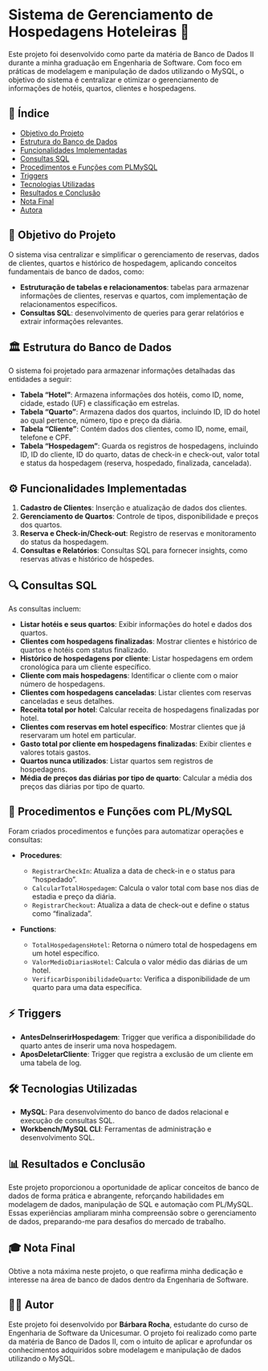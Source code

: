 # Sistema de Gerenciamento de Hospedagens Hoteleiras 🏨

Este projeto foi desenvolvido como parte da matéria de Banco de Dados II durante a minha graduação em Engenharia de Software. Com foco em práticas de modelagem e manipulação de dados utilizando o MySQL, o objetivo do sistema é centralizar e otimizar o gerenciamento de informações de hotéis, quartos, clientes e hospedagens.

## 📑 Índice

- [Objetivo do Projeto](#objetivo-do-projeto)
- [Estrutura do Banco de Dados](#estrutura-do-banco-de-dados)
- [Funcionalidades Implementadas](#funcionalidades-implementadas)
- [Consultas SQL](#consultas-sql)
- [Procedimentos e Funções com PLMySQL](#procedimentos-e-funções-com-plmysql)
- [Triggers](#triggers)
- [Tecnologias Utilizadas](#tecnologias-utilizadas)
- [Resultados e Conclusão](#resultados-e-conclusão)
- [Nota Final](#nota-final)
- [Autora](#autora)

## <a name="objetivo-do-projeto"></a> 🎯 Objetivo do Projeto

O sistema visa centralizar e simplificar o gerenciamento de reservas, dados de clientes, quartos e histórico de hospedagem, aplicando conceitos fundamentais de banco de dados, como:
- **Estruturação de tabelas e relacionamentos**: tabelas para armazenar informações de clientes, reservas e quartos, com implementação de relacionamentos específicos.
- **Consultas SQL**: desenvolvimento de queries para gerar relatórios e extrair informações relevantes.

## <a name="estrutura-do-banco-de-dados"></a> 🏛️ Estrutura do Banco de Dados

O sistema foi projetado para armazenar informações detalhadas das entidades a seguir:

- **Tabela “Hotel”**: Armazena informações dos hotéis, como ID, nome, cidade, estado (UF) e classificação em estrelas.
- **Tabela “Quarto”**: Armazena dados dos quartos, incluindo ID, ID do hotel ao qual pertence, número, tipo e preço da diária.
- **Tabela “Cliente”**: Contém dados dos clientes, como ID, nome, email, telefone e CPF.
- **Tabela “Hospedagem”**: Guarda os registros de hospedagens, incluindo ID, ID do cliente, ID do quarto, datas de check-in e check-out, valor total e status da hospedagem (reserva, hospedado, finalizada, cancelada).

## <a name="funcionalidades-implementadas"></a> ⚙️ Funcionalidades Implementadas

1. **Cadastro de Clientes**: Inserção e atualização de dados dos clientes.
2. **Gerenciamento de Quartos**: Controle de tipos, disponibilidade e preços dos quartos.
3. **Reserva e Check-in/Check-out**: Registro de reservas e monitoramento do status da hospedagem.
4. **Consultas e Relatórios**: Consultas SQL para fornecer insights, como reservas ativas e histórico de hóspedes.

## <a name="consultas-sql"></a> 🔍 Consultas SQL

As consultas incluem:
- **Listar hotéis e seus quartos**: Exibir informações do hotel e dados dos quartos.
- **Clientes com hospedagens finalizadas**: Mostrar clientes e histórico de quartos e hotéis com status finalizado.
- **Histórico de hospedagens por cliente**: Listar hospedagens em ordem cronológica para um cliente específico.
- **Cliente com mais hospedagens**: Identificar o cliente com o maior número de hospedagens.
- **Clientes com hospedagens canceladas**: Listar clientes com reservas canceladas e seus detalhes.
- **Receita total por hotel**: Calcular receita de hospedagens finalizadas por hotel.
- **Clientes com reservas em hotel específico**: Mostrar clientes que já reservaram um hotel em particular.
- **Gasto total por cliente em hospedagens finalizadas**: Exibir clientes e valores totais gastos.
- **Quartos nunca utilizados**: Listar quartos sem registros de hospedagens.
- **Média de preços das diárias por tipo de quarto**: Calcular a média dos preços das diárias por tipo de quarto.

## <a name="procedimentos-e-funções-com-plmysql"></a> 🔧 Procedimentos e Funções com PL/MySQL

Foram criados procedimentos e funções para automatizar operações e consultas:

- **Procedures**:
  - `RegistrarCheckIn`: Atualiza a data de check-in e o status para “hospedado”.
  - `CalcularTotalHospedagem`: Calcula o valor total com base nos dias de estadia e preço da diária.
  - `RegistrarCheckout`: Atualiza a data de check-out e define o status como “finalizada”.
  
- **Functions**:
  - `TotalHospedagensHotel`: Retorna o número total de hospedagens em um hotel específico.
  - `ValorMedioDiariasHotel`: Calcula o valor médio das diárias de um hotel.
  - `VerificarDisponibilidadeQuarto`: Verifica a disponibilidade de um quarto para uma data específica.

## <a name="triggers"></a> ⚡ Triggers

- **AntesDeInserirHospedagem**: Trigger que verifica a disponibilidade do quarto antes de inserir uma nova hospedagem.
- **AposDeletarCliente**: Trigger que registra a exclusão de um cliente em uma tabela de log.

## <a name="tecnologias-utilizadas"></a> 🛠️ Tecnologias Utilizadas

- **MySQL**: Para desenvolvimento do banco de dados relacional e execução de consultas SQL.
- **Workbench/MySQL CLI**: Ferramentas de administração e desenvolvimento SQL.

## <a name="resultados-e-conclusão"></a> 📊 Resultados e Conclusão

Este projeto proporcionou a oportunidade de aplicar conceitos de banco de dados de forma prática e abrangente, reforçando habilidades em modelagem de dados, manipulação de SQL e automação com PL/MySQL. Essas experiências ampliaram minha compreensão sobre o gerenciamento de dados, preparando-me para desafios do mercado de trabalho.

## <a name="nota-final"></a> 🎓 Nota Final

Obtive a nota máxima neste projeto, o que reafirma minha dedicação e interesse na área de banco de dados dentro da Engenharia de Software.

## <a name="autor"></a> 👨‍💻 Autor

Este projeto foi desenvolvido por **Bárbara Rocha**, estudante do curso de Engenharia de Software da Unicesumar. O projeto foi realizado como parte da matéria de Banco de Dados II, com o intuito de aplicar e aprofundar os conhecimentos adquiridos sobre modelagem e manipulação de dados utilizando o MySQL.